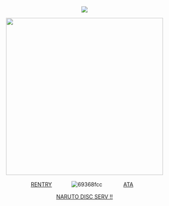 
⠀⠀⠀⠀⠀⠀⠀⠀⠀⠀
⠀⠀⠀⠀⠀
<div align="center">


![](https://komarev.com/ghpvc/?username=OBITO-UCHlHA&color=745075&label=🍥&style=plastic)


<p align="center"> <img width="410" src="https://github.com/user-attachments/assets/a50f4da0-c364-49d3-a9b0-13225301abbb"/>



[RENTRY](https://rentry.co/obitouchiha)⠀⠀⠀⠀⠀![69368fcc](https://github.com/user-attachments/assets/1f9cb380-1666-400c-bbdd-5a693d7a43a0)
⠀⠀⠀⠀⠀[ATA](https://obito.atabook.org/)ㅤ



[NARUTO DISC SERV !!](https://discord.gg/Py4p4RvDqH) 


